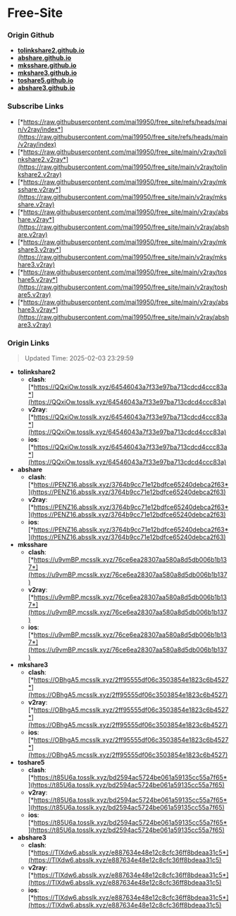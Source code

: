 # Free-Site

### Origin Github

- [**tolinkshare2.github.io**](https://github.com/tolinkshare2/tolinkshare2.github.io)
- [**abshare.github.io**](https://github.com/abshare/abshare.github.io)
- [**mksshare.github.io**](https://github.com/mksshare/mksshare.github.io)
- [**mkshare3.github.io**](https://github.com/mkshare3/mkshare3.github.io)
- [**toshare5.github.io**](https://github.com/toshare5/toshare5.github.io)
- [**abshare3.github.io**](https://github.com/abshare3/abshare3.github.io)

### Subscribe Links

- [*https://raw.githubusercontent.com/mai19950/free_site/refs/heads/main/v2ray/index*](https://raw.githubusercontent.com/mai19950/free_site/refs/heads/main/v2ray/index)
- [*https://raw.githubusercontent.com/mai19950/free_site/main/v2ray/tolinkshare2.v2ray*](https://raw.githubusercontent.com/mai19950/free_site/main/v2ray/tolinkshare2.v2ray)
- [*https://raw.githubusercontent.com/mai19950/free_site/main/v2ray/mksshare.v2ray*](https://raw.githubusercontent.com/mai19950/free_site/main/v2ray/mksshare.v2ray)
- [*https://raw.githubusercontent.com/mai19950/free_site/main/v2ray/abshare.v2ray*](https://raw.githubusercontent.com/mai19950/free_site/main/v2ray/abshare.v2ray)
- [*https://raw.githubusercontent.com/mai19950/free_site/main/v2ray/mkshare3.v2ray*](https://raw.githubusercontent.com/mai19950/free_site/main/v2ray/mkshare3.v2ray)
- [*https://raw.githubusercontent.com/mai19950/free_site/main/v2ray/toshare5.v2ray*](https://raw.githubusercontent.com/mai19950/free_site/main/v2ray/toshare5.v2ray)
- [*https://raw.githubusercontent.com/mai19950/free_site/main/v2ray/abshare3.v2ray*](https://raw.githubusercontent.com/mai19950/free_site/main/v2ray/abshare3.v2ray)

### Origin Links

> Updated Time: 2025-02-03 23:29:59

- **tolinkshare2**
  - **clash**: [*https://QQxiOw.tosslk.xyz/64546043a7f33e97ba713cdcd4ccc83a*](https://QQxiOw.tosslk.xyz/64546043a7f33e97ba713cdcd4ccc83a)
  - **v2ray**: [*https://QQxiOw.tosslk.xyz/64546043a7f33e97ba713cdcd4ccc83a*](https://QQxiOw.tosslk.xyz/64546043a7f33e97ba713cdcd4ccc83a)
  - **ios**: [*https://QQxiOw.tosslk.xyz/64546043a7f33e97ba713cdcd4ccc83a*](https://QQxiOw.tosslk.xyz/64546043a7f33e97ba713cdcd4ccc83a)
- **abshare**
  - **clash**: [*https://PENZ16.absslk.xyz/3764b9cc71e12bdfce65240debca2f63*](https://PENZ16.absslk.xyz/3764b9cc71e12bdfce65240debca2f63)
  - **v2ray**: [*https://PENZ16.absslk.xyz/3764b9cc71e12bdfce65240debca2f63*](https://PENZ16.absslk.xyz/3764b9cc71e12bdfce65240debca2f63)
  - **ios**: [*https://PENZ16.absslk.xyz/3764b9cc71e12bdfce65240debca2f63*](https://PENZ16.absslk.xyz/3764b9cc71e12bdfce65240debca2f63)
- **mksshare**
  - **clash**: [*https://u9vmBP.mcsslk.xyz/76ce6ea28307aa580a8d5db006b1b137*](https://u9vmBP.mcsslk.xyz/76ce6ea28307aa580a8d5db006b1b137)
  - **v2ray**: [*https://u9vmBP.mcsslk.xyz/76ce6ea28307aa580a8d5db006b1b137*](https://u9vmBP.mcsslk.xyz/76ce6ea28307aa580a8d5db006b1b137)
  - **ios**: [*https://u9vmBP.mcsslk.xyz/76ce6ea28307aa580a8d5db006b1b137*](https://u9vmBP.mcsslk.xyz/76ce6ea28307aa580a8d5db006b1b137)
- **mkshare3**
  - **clash**: [*https://OBhgA5.mcsslk.xyz/2ff95555df06c3503854e1823c6b4527*](https://OBhgA5.mcsslk.xyz/2ff95555df06c3503854e1823c6b4527)
  - **v2ray**: [*https://OBhgA5.mcsslk.xyz/2ff95555df06c3503854e1823c6b4527*](https://OBhgA5.mcsslk.xyz/2ff95555df06c3503854e1823c6b4527)
  - **ios**: [*https://OBhgA5.mcsslk.xyz/2ff95555df06c3503854e1823c6b4527*](https://OBhgA5.mcsslk.xyz/2ff95555df06c3503854e1823c6b4527)
- **toshare5**
  - **clash**: [*https://t85U6a.tosslk.xyz/bd2594ac5724be061a59135cc55a7f65*](https://t85U6a.tosslk.xyz/bd2594ac5724be061a59135cc55a7f65)
  - **v2ray**: [*https://t85U6a.tosslk.xyz/bd2594ac5724be061a59135cc55a7f65*](https://t85U6a.tosslk.xyz/bd2594ac5724be061a59135cc55a7f65)
  - **ios**: [*https://t85U6a.tosslk.xyz/bd2594ac5724be061a59135cc55a7f65*](https://t85U6a.tosslk.xyz/bd2594ac5724be061a59135cc55a7f65)
- **abshare3**
  - **clash**: [*https://TlXdw6.absslk.xyz/e887634e48e12c8cfc36ff8bdeaa31c5*](https://TlXdw6.absslk.xyz/e887634e48e12c8cfc36ff8bdeaa31c5)
  - **v2ray**: [*https://TlXdw6.absslk.xyz/e887634e48e12c8cfc36ff8bdeaa31c5*](https://TlXdw6.absslk.xyz/e887634e48e12c8cfc36ff8bdeaa31c5)
  - **ios**: [*https://TlXdw6.absslk.xyz/e887634e48e12c8cfc36ff8bdeaa31c5*](https://TlXdw6.absslk.xyz/e887634e48e12c8cfc36ff8bdeaa31c5)
